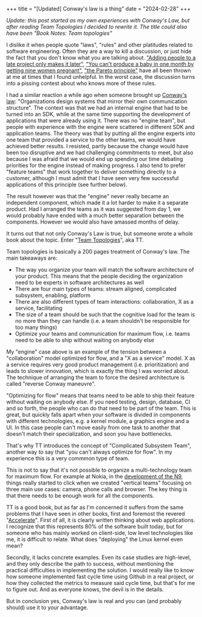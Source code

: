 +++
title = "[Updated] Conway's law is a thing"
date = "2024-02-28"
+++

*Update: this post started as my own experiences with Conway's Law, but after reading Team Topologies I decided to rewrite it. The title could also have been "Book Notes: Team topologies"*

I dislike it when people quote "laws", "rules" and other platitudes related to software engineering. Often they are a way to kill a discussion, or just hide the fact that you don't know what you are talking about. ["Adding people to a late project only makes it later"](https://en.wikipedia.org/wiki/Brooks's_law), ["You can't produce a baby in one month by getting nine women pregnant"](https://www.goodreads.com/quotes/172818-you-can-t-produce-a-baby-in-one-month-by-getting), ["the Pareto principle"](https://en.wikipedia.org/wiki/Pareto_principle) have all been thrown at me at times that I found unhelpful. In the worst case, the discussion turns into a pissing contest about who knows more of these rules.

I had a similar reaction a while ago when someone brought up [Conway's law](https://en.wikipedia.org/wiki/Conway%27s_law): "Organizations design systems that mirror their own communication structure". The context was that we had an internal engine that had to be turned into an SDK, while at the same time supporting the development of applications that were already using it. There was no "engine team", but people with experience with the engine were scattered in different SDK and application teams. The theory was that by putting all the engine experts into one team that provided a service to the other teams, we would have achieved better results. I resisted, partly because the change would have been too disruptive and we had challenging commitments to meet, but also because I was afraid that we would end up spending our time debating priorities for the engine instead of making progress. I also tend to prefer "feature teams" that work together to deliver something directly to a customer, although I must admit that I have seen very few successful applications of this principle (see further below).

The result however was that the "engine" never really became an independent component, which made it a lot harder to make it a separate product. Had I arranged the teams as it was suggested from day 1, we would probably have ended with a much better separation between the components. However we would also have amassed months of delay.

It turns out that not only Conway's Law is true, but someone wrote a whole book about the topic. Enter "[Team Topologies](https://teamtopologies.com)", aka TT.

Team topologies is basically a 200 pages treatment of Conway's law. The main takeaways are:

- The way you organize your team will match the software architecture of your product. This means that the people deciding the organization need to be experts in software architectures as well
- There are four main types of teams: stream aligned, complicated subsystem, enabling, platform
- There are also different types of team interactions: collaboration, X as a service, facilitating
- The size of a team should be such that the cognitive load for the team is no more than they can handle (i.e. a team shouldn't be responsible for too many things)
- Optimize your teams and communication for maximum flow, i.e. teams need to be able to ship without waiting on anybody else

My "engine" case above is an example of the tension between a "collaboration" model optimized for flow, and a "X as a service" model. X as a service requires very good product management (i.e. prioritization) and leads to slower innovation, which is exactly the thing I was worried about. The technique of arranging the team to force the desired architecture is called "reverse Conway maneuvre".

"Optimizing for flow" means that teams need to be able to ship their feature without waiting on anybody else. If you need testing, design, database, CI and so forth, the people who can do that need to be part of the team. This is great, but quickly falls apart when your software is divided in components with different technologies, e.g. a kernel module, a graphics engine and a UI. In this case people can't move easily from one task to another that doesn't match their specialization, and soon you have bottlenecks.

That's why TT introduces the concept of "Complicated Subsystem Team", another way to say that "you can't always optimize for flow". In my experience this is a very commmon type of team.

This is not to say that it's not possible to organize a multi-technology team for maximum flow. For example at Nokia, in the [development of the N9](https://www.balenet.com/work/nokia-n9/), things really started to click when we created "vertical teams" focusing on three main use cases: camera, phone calls and browser. The key thing is that there needs to be enough work for all the components.

TT is a good book, but as far as I'm concerned it suffers from the same problems that I have seen in other books, first and foremost the revered "[Accelerate](https://www.amazon.com/Accelerate-Software-Performing-Technology-Organizations/dp/1942788339)". First of all, it is clearly written thinking about web applications. I recognize that this represents 80% of the software built today, but for someone who has mainly worked on client-side, low level technologies like me, it is difficult to relate. What does "deploying" the Linux kernel even mean?

Secondly, it lacks concrete examples. Even its case studies are high-level, and they only describe the path to success, without mentioning the practical difficulties in implementing the solution. I would really like to know how someone implemented fast cycle time using Github in a real project, or how they collected the metrics to measure said cycle time, but that's for me to figure out. And as everyone knows, the devil is in the details.

But in conclusion yes, Conway's law is real and you can (and probably should) use it to your advantage.

